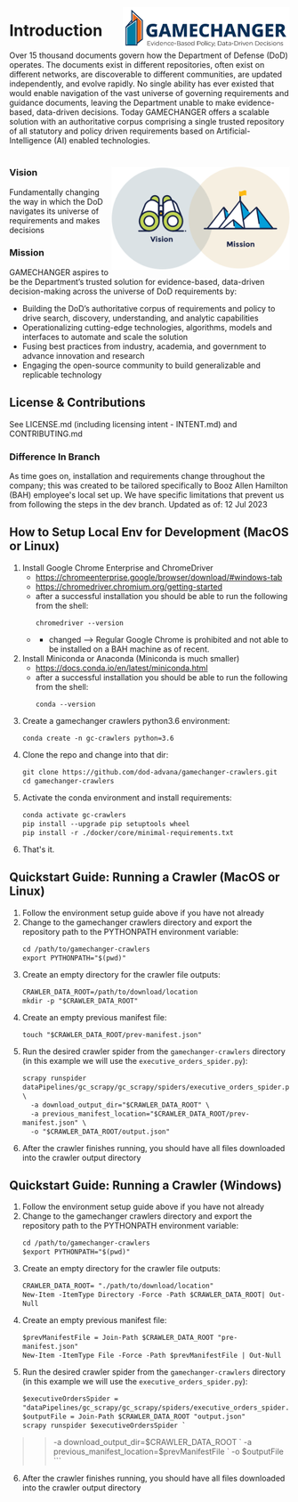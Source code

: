 <img src="./img/tags/GAMECHANGER-NoPentagon_RGB@3x.png" align="right"
     alt="Mission Vision Icons" width="300" >
# Introduction

Over 15 thousand documents govern how the Department of Defense (DoD) operates. The documents exist in different repositories, often exist on different networks, are discoverable to different communities, are updated independently, and evolve rapidly. No single ability has ever existed that would enable navigation of the vast universe of governing requirements and guidance documents, leaving the Department unable to make evidence-based, data-driven decisions. Today GAMECHANGER offers a scalable solution with an authoritative corpus comprising a single trusted repository of all statutory and policy driven requirements based on Artificial-Intelligence (AI) enabled technologies.

#
<img src="./img/original/Brand_Platform.png" align="right"
     alt="Mission Vision Icons" width="320" >

### Vision

Fundamentally changing the way in which the DoD navigates its universe of requirements and makes decisions

### Mission
GAMECHANGER aspires to be the Department’s trusted solution for evidence-based, data-driven decision-making across the universe of DoD requirements by:

- Building the DoD’s authoritative corpus of requirements and policy to drive search, discovery, understanding, and analytic capabilities
- Operationalizing cutting-edge technologies, algorithms, models and interfaces to automate and scale the solution
- Fusing best practices from industry, academia, and government to advance innovation and research
- Engaging the open-source community to build generalizable and replicable technology

## License & Contributions
See LICENSE.md (including licensing intent - INTENT.md) and CONTRIBUTING.md

### Difference In Branch

As time goes on, installation and requirements change throughout the company; this was created to be tailored specifically to Booz Allen Hamilton (BAH) employee's local set up. We have specific limitations that prevent us from following the steps in the dev branch. 
Updated as of: 12 Jul 2023


## How to Setup Local Env for Development (MacOS or Linux)
1. Install Google Chrome Enterprise and ChromeDriver
    - https://chromeenterprise.google/browser/download/#windows-tab
    - https://chromedriver.chromium.org/getting-started
    - after a successful installation you should be able to run the following from the shell:
         ```shell
         chromedriver --version
         ```
     - - changed --> Regular Google Chrome is prohibited and not able to be installed on a BAH machine as of recent.
2. Install Miniconda or Anaconda (Miniconda is much smaller)
    - https://docs.conda.io/en/latest/miniconda.html
    - after a successful installation you should be able to run the following from the shell:
         ```shell
         conda --version
         ```
3. Create a gamechanger crawlers python3.6 environment:
     ```shell
     conda create -n gc-crawlers python=3.6
     ```
4. Clone the repo and change into that dir:
     ```shell
     git clone https://github.com/dod-advana/gamechanger-crawlers.git
     cd gamechanger-crawlers
     ```
5. Activate the conda environment and install requirements:
     ```shell
     conda activate gc-crawlers
     pip install --upgrade pip setuptools wheel
     pip install -r ./docker/core/minimal-requirements.txt
     ```
6. That's it.


## Quickstart Guide: Running a Crawler (MacOS or Linux)
1. Follow the environment setup guide above if you have not already
2. Change to the gamechanger crawlers directory and export the repository path to the PYTHONPATH environment variable:
     ```shell
     cd /path/to/gamechanger-crawlers
     export PYTHONPATH="$(pwd)"
     ```
3. Create an empty directory for the crawler file outputs:
     ```shell
     CRAWLER_DATA_ROOT=/path/to/download/location
     mkdir -p "$CRAWLER_DATA_ROOT"
     ```
4. Create an empty previous manifest file:
     ```shell
     touch "$CRAWLER_DATA_ROOT/prev-manifest.json"
     ```
5. Run the desired crawler spider from the `gamechanger-crawlers` directory (in this example we will use the `executive_orders_spider.py`):
     ```shell
     scrapy runspider dataPipelines/gc_scrapy/gc_scrapy/spiders/executive_orders_spider.py \
       -a download_output_dir="$CRAWLER_DATA_ROOT" \
       -a previous_manifest_location="$CRAWLER_DATA_ROOT/prev-manifest.json" \
       -o "$CRAWLER_DATA_ROOT/output.json"
     ```
6. After the crawler finishes running, you should have all files downloaded into the crawler output directory

## Quickstart Guide: Running a Crawler (Windows)
1. Follow the environment setup guide above if you have not already
2. Change to the gamechanger crawlers directory and export the repository path to the PYTHONPATH environment variable:
     ```shell
     cd /path/to/gamechanger-crawlers
     $export PYTHONPATH="$(pwd)"
     ```
3. Create an empty directory for the crawler file outputs:
     ```shell
     CRAWLER_DATA_ROOT= "./path/to/download/location"
     New-Item -ItemType Directory -Force -Path $CRAWLER_DATA_ROOT| Out-Null
     ```
4. Create an empty previous manifest file:
     ```shell
     $prevManifestFile = Join-Path $CRAWLER_DATA_ROOT "pre-manifest.json"
     New-Item -ItemType File -Force -Path $prevManifestFile | Out-Null
     ```
5. Run the desired crawler spider from the `gamechanger-crawlers` directory (in this example we will use the `executive_orders_spider.py`):
     ```shell
     $executiveOrdersSpider = "dataPipelines/gc_scrapy/gc_scrapy/spiders/executive_orders_spider.py"
     $outputFile = Join-Path $CRAWLER_DATA_ROOT "output.json"
     scrapy runspider $executiveOrdersSpider `
>>   -a download_output_dir=$CRAWLER_DATA_ROOT `
>>   -a previous_manifest_location=$prevManifestFile `
>>   -o $outputFile
     ```
6. After the crawler finishes running, you should have all files downloaded into the crawler output directory
